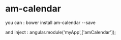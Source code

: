# am-calendar


you can : bower install am-calendar --save


and inject : angular.module('myApp',['amCalendar']);


